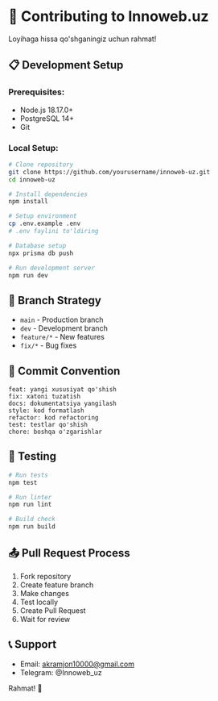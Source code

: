 # 🤝 Contributing to Innoweb.uz

Loyihaga hissa qo'shganingiz uchun rahmat!

## 📋 Development Setup

### Prerequisites:
- Node.js 18.17.0+
- PostgreSQL 14+
- Git

### Local Setup:
```bash
# Clone repository
git clone https://github.com/yourusername/innoweb-uz.git
cd innoweb-uz

# Install dependencies
npm install

# Setup environment
cp .env.example .env
# .env faylini to'ldiring

# Database setup
npx prisma db push

# Run development server
npm run dev
```

## 🌿 Branch Strategy

- `main` - Production branch
- `dev` - Development branch
- `feature/*` - New features
- `fix/*` - Bug fixes

## 📝 Commit Convention

```
feat: yangi xususiyat qo'shish
fix: xatoni tuzatish
docs: dokumentatsiya yangilash
style: kod formatlash
refactor: kod refactoring
test: testlar qo'shish
chore: boshqa o'zgarishlar
```

## 🧪 Testing

```bash
# Run tests
npm test

# Run linter
npm run lint

# Build check
npm run build
```

## 📤 Pull Request Process

1. Fork repository
2. Create feature branch
3. Make changes
4. Test locally
5. Create Pull Request
6. Wait for review

## 📞 Support

- Email: akramjon10000@gmail.com
- Telegram: @Innoweb_uz

Rahmat! 🙏
